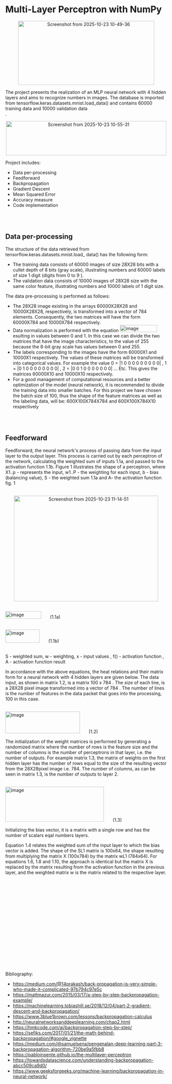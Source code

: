 # Multi-Layer Perceptron with NumPy
<p align="center">
<img width="425" height="200" alt="Screenshot from 2025-10-23 10-49-36" src="https://github.com/user-attachments/assets/4900c620-3458-4087-9b65-dcd5876a8aa7" />
</p>
The project presents the realization of an MLP neural network with 4 hidden
layers and aims to recognize numbers in images. The database is imported from
tensorflow.keras.datasets.mnist.load_data() and contains 60000 training data and
10000 validation data
<br />.
<p align="center">
<img width="501" height="107" alt="Screenshot from 2025-10-23 10-55-31" src="https://github.com/user-attachments/assets/d740acc4-16d3-41ac-9702-7e4ab448d037" />
</p>

  Project includes:
  * Data per-processing
  * Feedforward
  * Backpropagation
  * Gradient Descent
  * Mean Squared Error
  * Accuracy measure
  * Code implementation
<br />
<br />

## Data per-processing
The structure of the data retrieved from tensorflow.keras.datasets.mnist.load_ data() has the following form:
* The training data consists of 60000 images of size 28X28 bits with a cullet depth of 8 bits (gray scale), illustrating numbers and 60000 labels of size 1 digit (digits from 0 to 9 ).
* The validation data consists of 10000 images of 28X28 size with the same color feature, illustrating numbers and 10000 labels of 1 digit size.
  
The data pre-processing is performed as follows:
* The 28X28 image existing in the arrays 60000X28X28 and 10000X28X28, respectively, is transformed into a vector of 784 elements. Consequently, the two matrices will have the form 60000X784 and 10000X784 respectively.
* Data normalization is performed with the equation <img width="116" height="22" alt="image" src="https://github.com/user-attachments/assets/c5a10d44-8233-4a23-a416-4ff4ff5adbb1" /> esulting in values between 0 and 1. In this case we can divide the two matrices that have the image characteristics, to the value of 255 because the 8-bit gray scale has values between 0 and 255.
* The labels corresponding to the images have the form 60000X1 and 10000X1 respectively. The values of these matrices will be transformed into categorical values. For example the value  0 = |1 0 0 0 0 0 0 0 0 0| ,  1 = |0 1 0 0 0 0 0 0 0 0| , 2 = |0 0 1 0 0 0 0 0 0 0| ... Etc.   This gives the matrices 60000X10 and 10000X10 respectively.
* For a good management of computational resources and a better optimization of the model (neural network), it is recommended to divide the training data into smaller batches. For this project we have chosen the batch size of 100, thus the shape of the feature matrices as well as the labeling data, will be: 600X100X784X784 and 600X100X784X10 respectively
<br />
<br />

## Feedforward
Feedforward, the neural network's process of passing data from the input layer to the output layer. This process is carried out by each perceptron of the network, calculating the weighted sum of inputs 1.1a, and passed to the activation function 1.1b. Figure 1 illustrates the shape of a perceptron, where X1..p - represents the input, w1..P - the weighting for each input, b - bias (balancing value), S - the weighted sum 1.1a and A- the activation function
<br />fig. 1
<p align="center">
<br /><img width="450" height="330" alt="Screenshot from 2025-10-23 11-14-51" src="https://github.com/user-attachments/assets/08715390-acfd-4297-8c93-3e58ca101a3d" />
</p>
<br /><img width="112" height="23" alt="image" src="https://github.com/user-attachments/assets/15a17722-d94d-4e87-b91e-599052d965e4" />  &nbsp;&nbsp;&nbsp;&nbsp;&nbsp; (1.1a)

<br /><img width="107" height="41" alt="image" src="https://github.com/user-attachments/assets/41e433af-8eb0-44af-adaa-ffd6b7c6293c" />  &nbsp;&nbsp;&nbsp;&nbsp;&nbsp; (1.1b)

<br />S - weighted sum, w - weighting, x - input values , f() - activation function , A - activation function result

In accordance with the above equations, the heat relations and their matrix form for a neural network with 4 hidden layers are given below.  The data input, as shown in matrix 1.2, is a matrix 100 x 784 . The size of each line, is a 28X28 pixel image transformed into a vector of 784 . The number of lines is the number of features in the data packet that goes into the processing, 100 in this case.

<br /><img width="233" height="68" alt="image" src="https://github.com/user-attachments/assets/5b87b6b0-01d7-4a94-a8de-b25427fb125d" /> &nbsp;&nbsp;&nbsp;&nbsp;&nbsp; (1.2)

The initialization of the weight matrices is performed by generating a randomized matrix where the number of rows is the feature size and the number of columns is the number of perceptrons in that layer, i.e. the number of outputs. For example matrix 1.3, the matrix of weights on the first hidden layer has the number of rows equal to the size of the resulting vector from the 28X28pixel image i.e. 784. The number of columns, as can be seen in matrix 1.3, is the number of outputs to layer 2.

<br /><img width="308" height="109" alt="image" src="https://github.com/user-attachments/assets/4898d59d-8742-4614-b2d0-c25db2dbe4a5" /> &nbsp;&nbsp;&nbsp;&nbsp;&nbsp; (1.3)

Initializing the bias vector, it is a matrix with a single row and has the number of scalars eqal numbers layers. 

Equation 1.4 relates the weighted sum of the input layer to which the bias vector is added. The shape of the SL1 matrix is 100x64, the shape resulting from multiplying the matrix X (100x784) by the matrix wL1 (784x64). For equations 1.6, 1.8 and 1.10, the approach is identical but the matrix X is replaced by the matrix resulting from the activation function in the previous layer, and the weighted matrix w is the matrix related to the respective layer.


<br />
<br />



<br />
<br />



<br />
<br />



<br />
<br />

<br />
<br />


<br />
<br />


<br />
<br />


<br />
<br />

Bibliography:
* https://medium.com/@14prakash/back-propagation-is-very-simple-who-made-it-complicated-97b794c97e5c
* https://mattmazur.com/2015/03/17/a-step-by-step-backpropagation-example/
* https://machinelearning.tobiashill.se/2018/12/04/part-2-gradient-descent-and-backpropagation/
* https://www.3blue1brown.com/lessons/backpropagation-calculus
* http://neuralnetworksanddeeplearning.com/chap2.html
* https://hmkcode.com/ai/backpropagation-step-by-step/
* https://sefiks.com/2017/01/21/the-math-behind-backpropagation/#google_vignette
* https://medium.com/@samuelsena/pengenalan-deep-learning-part-3-backpropagation-algorithm-720be9a5fbb8
* https://pabloinsente.github.io/the-multilayer-perceptron
* https://towardsdatascience.com/understanding-backpropagation-abcc509ca9d0/
* https://www.geeksforgeeks.org/machine-learning/backpropagation-in-neural-network/
